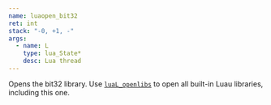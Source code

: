 ```yaml
---
name: luaopen_bit32
ret: int
stack: "-0, +1, -"
args:
  - name: L
    type: lua_State*
    desc: Lua thread
---
```


Opens the bit32 library. Use [`luaL_openlibs`](#lual_openlibs) to open all built-in Luau libraries, including this one.
